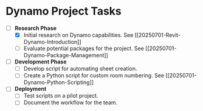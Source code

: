 # Dynamo Project Tasks

- [ ] **Research Phase**
  - [x] Initial research on Dynamo capabilities. See [[20250701-Revit-Dynamo-Introduction]]
  - [ ] Evaluate potential packages for the project. See [[20250701-Dynamo-Package-Management]]
- [ ] **Development Phase**
  - [ ] Develop script for automating sheet creation.
  - [ ] Create a Python script for custom room numbering. See [[20250701-Dynamo-Python-Scripting]]
- [ ] **Deployment**
  - [ ] Test scripts on a pilot project.
  - [ ] Document the workflow for the team.
